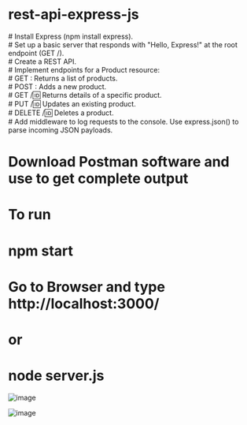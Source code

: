﻿# rest-api-express-js

 ﻿# Install Express (npm install express).<br/>
﻿# Set up a basic server that responds with "Hello, Express!" at the root endpoint (GET /).<br/>
﻿# Create a REST API.<br/>
﻿# Implement endpoints for a Product resource:<br/>
﻿# GET : Returns a list of products.<br/>
﻿# POST : Adds a new product.<br/>
﻿# GET /:id: Returns details of a specific product.<br/>
﻿# PUT /:id: Updates an existing product.<br/>
﻿# DELETE /:id: Deletes a product.<br/>
﻿# Add middleware to log requests to the console. Use express.json() to parse incoming JSON payloads.<br/>
# Download Postman software and use to get complete output<br/>

 # To run
 # npm start
 # Go to Browser and type http://localhost:3000/
 # or
 # node server.js
 ![image](https://github.com/user-attachments/assets/fe418de8-7b98-4d3a-b719-0224ee3b3e94)

 ![image](https://github.com/user-attachments/assets/2f794db8-9344-44bd-94c9-80016597ca96)



